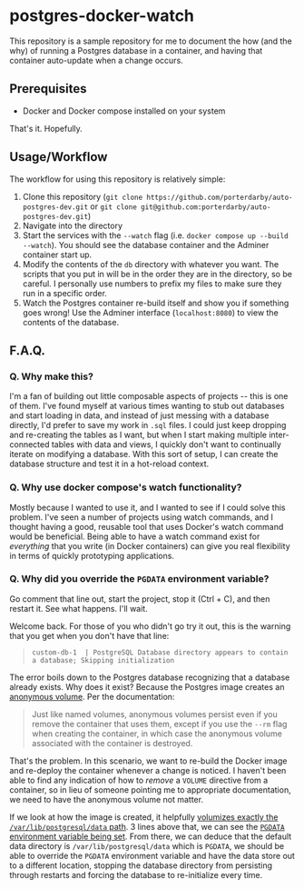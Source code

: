 # postgres-docker-watch

This repository is a sample repository for me to document the how (and the why) of running a Postgres database in a container, and having that container auto-update when a change occurs.

## Prerequisites
* Docker and Docker compose installed on your system

That's it. Hopefully.

## Usage/Workflow
The workflow for using this repository is relatively simple:

1. Clone this repository (`git clone https://github.com/porterdarby/auto-postgres-dev.git` or `git clone git@github.com:porterdarby/auto-postgres-dev.git`)
2. Navigate into the directory
3. Start the services with the `--watch` flag (i.e. `docker compose up --build --watch`). You should see the database container and the Adminer container start up.
4. Modify the contents of the `db` directory with whatever you want. The scripts that you put in will be in the order they are in the directory, so be careful. I personally use numbers to prefix my files to make sure they run in a specific order. 
5. Watch the Postgres container re-build itself and show you if something goes wrong! Use the Adminer interface (`localhost:8080`) to view the contents of the database.

## F.A.Q.
### Q. Why make this?
I'm a fan of building out little composable aspects of projects -- this is one of them. I've found myself at various times wanting to stub out databases and start loading in data, and instead of just messing with a database directly, I'd prefer to save my work in `.sql` files. I could just keep dropping and re-creating the tables as I want, but when I start making multiple inter-connected tables with data and views, I quickly don't want to continually iterate on modifying a database. With this sort of setup, I can create the database structure and test it in a hot-reload context.

### Q. Why use docker compose's watch functionality?
Mostly because I wanted to use it, and I wanted to see if I could solve this problem. I've seen a number of projects using watch commands, and I thought having a good, reusable tool that uses Docker's watch command would be beneficial. Being able to have a watch command exist for _everything_ that you write (in Docker containers) can give you real flexibility in terms of quickly prototyping applications.

### Q. Why did you override the `PGDATA` environment variable?
Go comment that line out, start the project, stop it (Ctrl + C), and then restart it. See what happens. I'll wait.

Welcome back. For those of you who didn't go try it out, this is the warning that you get when you don't have that line:

> `custom-db-1  | PostgreSQL Database directory appears to contain a database; Skipping initialization`

The error boils down to the Postgres database recognizing that a database already exists. Why does it exist? Because the Postgres image creates an [anonymous volume](https://docs.docker.com/engine/storage/volumes/#named-and-anonymous-volumes). Per the documentation:

> Just like named volumes, anonymous volumes persist even if you remove the container that uses them, except if you use the `--rm` flag when creating the container, in which case the anonymous volume associated with the container is destroyed.

That's the problem. In this scenario, we want to re-build the Docker image and re-deploy the container whenever a change is noticed. I haven't been able to find any indication of how to _remove_ a `VOLUME` directive from a container, so in lieu of someone pointing me to appropriate documentation, we need to have the anonymous volume not matter.

If we look at how the image is created, it helpfully [volumizes exactly the `/var/lib/postgresql/data` path](https://github.com/docker-library/postgres/blob/172d9e7dbcff681ed65899f9bb01ba8bcc5fc063/17/alpine3.22/Dockerfile#L196). 3 lines above that, we can see the [`PGDATA` environment variable being set](https://github.com/docker-library/postgres/blob/172d9e7dbcff681ed65899f9bb01ba8bcc5fc063/17/alpine3.22/Dockerfile#L193). From there, we can deduce that the default data directory is `/var/lib/postgresql/data` which is `PGDATA`, we should be able to override the `PGDATA` environment variable and have the data store out to a different location, stopping the database directory from persisting through restarts and forcing the database to re-initialize every time.
